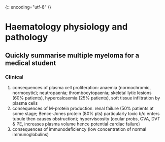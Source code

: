 {:: encoding="utf-8" /}

# Haematology physiology and pathology

## Quickly summarise multiple myeloma for a medical student

### Clinical

1. consequences of plasma cell proliferation: anaemia (normochromic, normocytic); neutropaenia; thrombocytopaenia; skeletal lytic lesions (60% patients), hypercalcaemia (25% patients), soft tissue infiltration by plasma cells
2. consequences of M-protein production: renal failure (50% patients at some stage; Bence-Jones protein (80% pts) particularly toxic b/c enters tubule then causes obstruction); hyperviscosity (ocular probs, CVA, DVT & PE, increases plasma volume hence potential cardiac failure)
3. consequences of immunodeficiency (low concentration of normal immunoglobulins)


